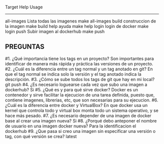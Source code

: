 Target           Help                                                        Usage
------           ----                                                        -----
all-images       Lista todas las imagenes                                    make all-images
build            construccion de la imagen                                   make build
help             ayuda                                                       make help
login            login de docker                                             make login
push             Subir imagen al dockerhub                                   make push

## PREGUNTAS 

#1. ¿Qué importancia tiene los tags en un proyecto?
    Son importantes para identificar de manera más rápida y práctica las versiones de un proyecto.        
#2. ¿Cuál es la diferencia entre un tag normal y un tag anotado en git?
    En que el tag normal se indica solo la versión y el tag anotado indica la descripción.
#3. ¿Cómo se sube todos los tags de git que hay en mi local?
    git push
#4. ¿Es necesario loguearse cada vez que subo una imagen a dockerhub?
    Si
#5. ¿Qué es y para qué sirve docker?
    Docker es un contenedor y sirve facilitar la ejecucion de una tarea definida, puesto que, contiene imagenes, librerias, etc, que
    son necesarias para su ejecucion.
#6. ¿Cuál es la diferencia entre docker y VirtualBox?
    En que docker usa un kernel que controla todo y virtual box monta todo un sistema operativo, y se hace más pesado.
#7. ¿Es necesario depender de una imagen de docker base al crear una imagen nueva?
    Si
#8. ¿Porqué debo anteponer el nombre de usuario en una imagen docker nueva?
    Para la identificacion el dockerhub
#9. ¿Que pasa si creo una imagen sin especificar una versión o tag, con qué versión se crea?
    latest